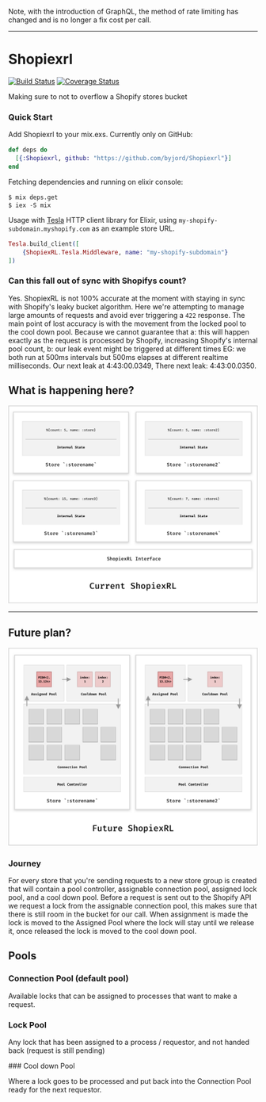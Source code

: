 Note, with the introduction of GraphQL, the method of rate limiting has changed and is no longer a fix cost per call.

---------

# Shopiexrl

[![Build Status](https://travis-ci.com/byjord/Shopiexrl.svg?branch=master)](https://travis-ci.com/byjord/Shopiexrl)
[![Coverage Status](https://coveralls.io/repos/byjord/Shopiexrl/badge.svg?branch=master)](https://coveralls.io/github/byjord/Shopiexrl?branch=master)

Making sure to not to overflow a Shopify stores bucket

### Quick Start

Add Shopiexrl to your mix.exs. Currently only on GitHub:

```elixir
def deps do
  [{:Shopiexrl, github: "https://github.com/byjord/Shopiexrl"}]
end
```

Fetching dependencies and running on elixir console:

```console
$ mix deps.get
$ iex -S mix
```

Usage with [Tesla](https://github.com/teamon/tesla) HTTP client library for Elixir, using `my-shopify-subdomain.myshopify.com` as an example store URL.

```elixir
Tesla.build_client([
	{ShopiexRL.Tesla.Middleware, name: "my-shopify-subdomain"}
])
```

### Can this fall out of sync with Shopifys count?

Yes. ShopiexRL is not 100% accurate at the moment with staying in sync with Shopify's leaky bucket algorithm. Here we're attempting to manage large amounts of requests and avoid ever triggering a `422` response.
The main point of lost accuracy is with the movement from the locked pool to the cool down pool. Because we cannot guarantee that a: this will happen exactly as the request is processed by Shopify, increasing Shopify's internal pool count, b: our leak event might be triggered at different times EG: we both run at 500ms intervals but 500ms elapses at different realtime milliseconds. Our next leak at 4:43:00.0349, There next leak: 4:43:00.0350.

## What is happening here?

![current state](https://raw.githubusercontent.com/byjord/Assets/master/ShopiexRL.png)

---

## Future plan?

![Future plan](https://raw.githubusercontent.com/byjord/Assets/master/FutureShopiexRL.png)

### Journey

For every store that you're sending requests to a new store group is created that will contain a pool controller, assignable connection pool, assigned lock pool, and a cool down pool.
Before a request is sent out to the Shopify API we request a lock from the assignable connection pool, this makes sure that there is still room in the bucket for our call. When assignment is made the lock is moved to the Assigned Pool where the lock will stay until we release it, once released the lock is moved to the cool down pool.

## Pools

### Connection Pool (default pool)

Available locks that can be assigned to processes that want to make a request.

### Lock Pool

Any lock that has been assigned to a process / requestor, and not handed back (request is still pending)

### Cool down Pool

Where a lock goes to be processed and put back into the Connection Pool ready for the next requestor.
